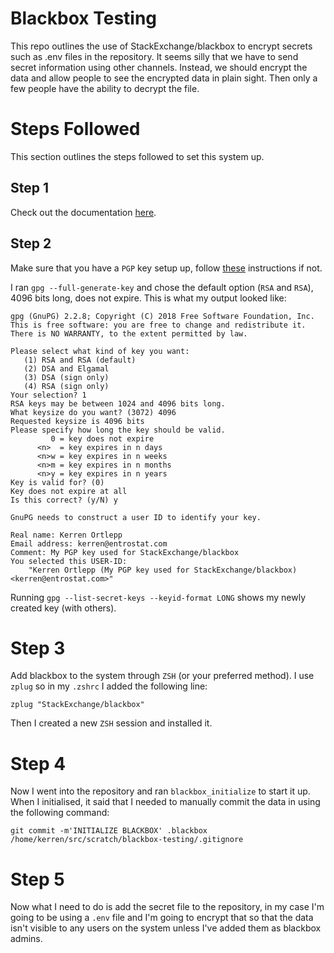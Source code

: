 # Blackbox Testing

This repo outlines the use of StackExchange/blackbox to encrypt secrets such as .env files in the repository. It seems silly that we have to send secret information using other channels. Instead, we should encrypt the data and allow people to see the encrypted data in plain sight. Then only a few people have the ability to decrypt the file.

# Steps Followed

This section outlines the steps followed to set this system up.

## Step 1
Check out the documentation [here](https://github.com/StackExchange/blackbox).

## Step 2
Make sure that you have a `PGP` key setup up, follow [these](https://help.github.com/en/articles/generating-a-new-gpg-key) instructions if not.

I ran `gpg --full-generate-key` and chose the default option (`RSA` and `RSA`), 4096 bits long, does not expire. This is what my output looked like:

```
gpg (GnuPG) 2.2.8; Copyright (C) 2018 Free Software Foundation, Inc.
This is free software: you are free to change and redistribute it.
There is NO WARRANTY, to the extent permitted by law.

Please select what kind of key you want:
   (1) RSA and RSA (default)
   (2) DSA and Elgamal
   (3) DSA (sign only)
   (4) RSA (sign only)
Your selection? 1
RSA keys may be between 1024 and 4096 bits long.
What keysize do you want? (3072) 4096
Requested keysize is 4096 bits
Please specify how long the key should be valid.
         0 = key does not expire
      <n>  = key expires in n days
      <n>w = key expires in n weeks
      <n>m = key expires in n months
      <n>y = key expires in n years
Key is valid for? (0) 
Key does not expire at all
Is this correct? (y/N) y

GnuPG needs to construct a user ID to identify your key.

Real name: Kerren Ortlepp
Email address: kerren@entrostat.com
Comment: My PGP key used for StackExchange/blackbox
You selected this USER-ID:
    "Kerren Ortlepp (My PGP key used for StackExchange/blackbox) <kerren@entrostat.com>"
```

Running `gpg --list-secret-keys --keyid-format LONG` shows my newly created key (with others).

# Step 3

Add blackbox to the system through `ZSH` (or your preferred method). I use `zplug` so in my `.zshrc` I added the following line:

```
zplug "StackExchange/blackbox"
```

Then I created a new `ZSH` session and installed it.

# Step 4

Now I went into the repository and ran `blackbox_initialize` to start it up. When I initialised, it said that I needed to manually commit the data in using the following command:

```
git commit -m'INITIALIZE BLACKBOX' .blackbox /home/kerren/src/scratch/blackbox-testing/.gitignore
```

# Step 5

Now what I need to do is add the secret file to the repository, in my case I'm going to be using a `.env` file and I'm going to encrypt that so that the data isn't visible to any users on the system unless I've added them as blackbox admins.
